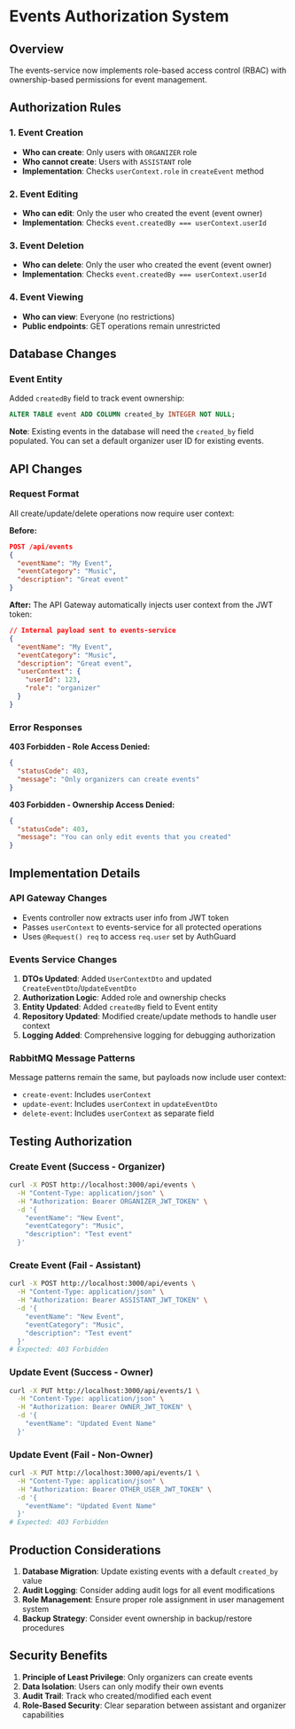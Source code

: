 # Events Authorization System

## Overview
The events-service now implements role-based access control (RBAC) with ownership-based permissions for event management.

## Authorization Rules

### 1. Event Creation
- **Who can create**: Only users with `ORGANIZER` role
- **Who cannot create**: Users with `ASSISTANT` role
- **Implementation**: Checks `userContext.role` in `createEvent` method

### 2. Event Editing
- **Who can edit**: Only the user who created the event (event owner)
- **Implementation**: Checks `event.createdBy === userContext.userId`

### 3. Event Deletion
- **Who can delete**: Only the user who created the event (event owner) 
- **Implementation**: Checks `event.createdBy === userContext.userId`

### 4. Event Viewing
- **Who can view**: Everyone (no restrictions)
- **Public endpoints**: GET operations remain unrestricted

## Database Changes

### Event Entity
Added `createdBy` field to track event ownership:

```sql
ALTER TABLE event ADD COLUMN created_by INTEGER NOT NULL;
```

**Note**: Existing events in the database will need the `created_by` field populated. You can set a default organizer user ID for existing events.

## API Changes

### Request Format
All create/update/delete operations now require user context:

**Before:**
```json
POST /api/events
{
  "eventName": "My Event",
  "eventCategory": "Music",
  "description": "Great event"
}
```

**After:**
The API Gateway automatically injects user context from the JWT token:
```json
// Internal payload sent to events-service
{
  "eventName": "My Event", 
  "eventCategory": "Music",
  "description": "Great event",
  "userContext": {
    "userId": 123,
    "role": "organizer"
  }
}
```

### Error Responses

**403 Forbidden - Role Access Denied:**
```json
{
  "statusCode": 403,
  "message": "Only organizers can create events"
}
```

**403 Forbidden - Ownership Access Denied:**
```json
{
  "statusCode": 403,
  "message": "You can only edit events that you created"
}
```

## Implementation Details

### API Gateway Changes
- Events controller now extracts user info from JWT token
- Passes `userContext` to events-service for all protected operations
- Uses `@Request() req` to access `req.user` set by AuthGuard

### Events Service Changes
1. **DTOs Updated**: Added `UserContextDto` and updated `CreateEventDto`/`UpdateEventDto`
2. **Authorization Logic**: Added role and ownership checks
3. **Entity Updated**: Added `createdBy` field to Event entity
4. **Repository Updated**: Modified create/update methods to handle user context
5. **Logging Added**: Comprehensive logging for debugging authorization

### RabbitMQ Message Patterns
Message patterns remain the same, but payloads now include user context:

- `create-event`: Includes `userContext`
- `update-event`: Includes `userContext` in `updateEventDto`
- `delete-event`: Includes `userContext` as separate field

## Testing Authorization

### Create Event (Success - Organizer)
```bash
curl -X POST http://localhost:3000/api/events \
  -H "Content-Type: application/json" \
  -H "Authorization: Bearer ORGANIZER_JWT_TOKEN" \
  -d '{
    "eventName": "New Event",
    "eventCategory": "Music",
    "description": "Test event"
  }'
```

### Create Event (Fail - Assistant)
```bash
curl -X POST http://localhost:3000/api/events \
  -H "Content-Type: application/json" \
  -H "Authorization: Bearer ASSISTANT_JWT_TOKEN" \
  -d '{
    "eventName": "New Event",
    "eventCategory": "Music", 
    "description": "Test event"
  }'
# Expected: 403 Forbidden
```

### Update Event (Success - Owner)
```bash
curl -X PUT http://localhost:3000/api/events/1 \
  -H "Content-Type: application/json" \
  -H "Authorization: Bearer OWNER_JWT_TOKEN" \
  -d '{
    "eventName": "Updated Event Name"
  }'
```

### Update Event (Fail - Non-Owner)
```bash
curl -X PUT http://localhost:3000/api/events/1 \
  -H "Content-Type: application/json" \
  -H "Authorization: Bearer OTHER_USER_JWT_TOKEN" \
  -d '{
    "eventName": "Updated Event Name"
  }'
# Expected: 403 Forbidden
```

## Production Considerations

1. **Database Migration**: Update existing events with a default `created_by` value
2. **Audit Logging**: Consider adding audit logs for all event modifications
3. **Role Management**: Ensure proper role assignment in user management system
4. **Backup Strategy**: Consider event ownership in backup/restore procedures

## Security Benefits

1. **Principle of Least Privilege**: Only organizers can create events
2. **Data Isolation**: Users can only modify their own events
3. **Audit Trail**: Track who created/modified each event
4. **Role-Based Security**: Clear separation between assistant and organizer capabilities

